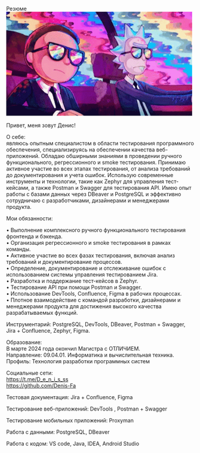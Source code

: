 Резюме  
[![Header](https://github.com/Denis-Fa/Denis-Fa/blob/main/assets/47d3a03b320b0e77f741d401ff9bdcb2.gif)](https://github.com/Denis-Fa/Denis-Fa)

Привет, меня зовут Денис!  

О себе:   
являюсь опытным специалистом в области тестирования программного обеспечения, специализируясь на обеспечении качества веб-приложений. Обладаю обширными знаниями в проведении ручного функционального, регрессионного и smoke тестирования. Принимаю активное участие во всех этапах тестирования, от анализа требований до документирования и учета ошибок. Использую современные инструменты и технологии, такие как Zephyr для управления тест-кейсами, а также Postman и Swagger для тестирования API. Имею опыт работы с базами данных через DBeaver и PostgreSQL и эффективно сотрудничаю с разработчиками, дизайнерами и менеджерами продукта.

Мои обязанности:

•	Выполнение комплексного ручного функционального тестирования фронтенда и бэкенда.  
•	Организация регрессионного и smoke тестирования в рамках команды.    
•	Активное участие во всех фазах тестирования, включая анализ требований и документирование процессов.   
•	Определение, документирование и отслеживание ошибок с использованием системы управления тестированием Jira.   
•	Разработка и поддержание тест-кейсов в Zephyr.    
•	Тестирование API при помощи Postman и Swagger.   
•	Использование DevTools, Confluence, Figma в рабочих процессах.   
•	Плотное взаимодействие с командой разработки, дизайнерами и менеджерами продукта для достижения высокого качества разрабатываемых функций.   

Инструментарий: PostgreSQL, DevTools, DBeaver, Postman + Swagger, Jira + Confluence, Zephyr, Figma.

Образование:  
В марте 2024 года окончил Магистра с ОТЛИЧИЕМ.   
Направление: 09.04.01. Информатика и вычислительная техника.   
Профиль: Технология разработки программных систем 

Социальные сети:   
https://t.me/D_e_n_i_s_ss  
https://github.com/Denis-Fa

Тестовая документация: 
Jira + Confluence, Figma

Тестирование веб-приложений: 
DevTools , Postman + Swagger

Тестирование мобильных приложений: 
Proxyman

Работа с данными: 
PostgreSQL, DBeaver

Работа с кодом: 
VS code, Java, IDEA, Android Studio
